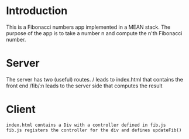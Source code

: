 # Introduction 

This is a Fibonacci numbers app implemented in a MEAN stack. 
The purpose of the app is to take a number n and compute the n'th Fibonacci number. 

# Server

The server has two (useful) routes. 
	/ leads to index.html that contains the front end
	/fib/:n leads to the server side that computes the result

# Client	
	index.html contains a Div with a controller defined in fib.js 
	fib.js registers the controller for the div and defines updateFib()